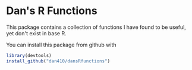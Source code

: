 Dan's R Functions
===============

This package contains a collection of functions I have found to be useful, yet don't exist in base R.

You can install this package from github with
```r
library(devtools)
install_github("dan410/dansRfunctions")
```
